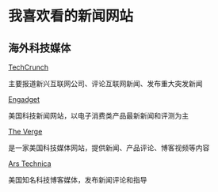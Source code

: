 # 我喜欢看的新闻网站

## 海外科技媒体


[TechCrunch](https://techcrunch.com/) 

主要报道新兴互联网公司、评论互联网新闻、发布重大突发新闻


[Engadget](https://www.engadget.com/) 

美国科技新闻网站，以电子消费类产品最新新闻和评测为主


[The Verge](https://www.theverge.com/) 

是一家美国科技媒体网站，提供新闻、产品评论、博客视频等内容


[Ars Technica](https://arstechnica.com/) 

美国知名科技博客媒体，发布新闻评论和指导
